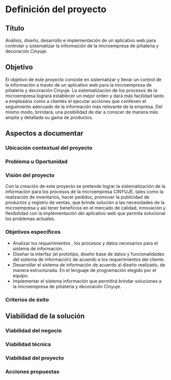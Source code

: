 # Definición del proyecto

## Título

Análisis, diseño, desarrollo e implementación de un aplicativo web para controlar y sistematizar la información de la microempresa de piñateria y decoración Cinyuje.


## Objetivo

El objetivo de este proyecto consiste en sistematizar y llevar un control de la información a través de un aplicativo web para la microempresa de piñatería y decoración Cinyuje. 
La sistematización de los procesos de la microempresa logrará establecer un mejor orden y dará más facilidad tanto a empleados como a clientes el ejecutar acciones que conlleven el seguimiento adecuado de la información más relevante de la empresa. Del mismo modo, brindará, una posibilidad de dar a conocer de manera más amplia y detallada su gama de productos.   


## Aspectos a documentar




### Ubicación contextual del proyecto






### Problema u Oportunidad






### Visión del proyecto

Con la creación de este proyecto se pretende lograr la sistematización de la información para los  procesos de la microempresa CINYUJE, tales como la realización de inventarios, hacer pedidos, promover la publicidad de productos  y registro de ventas, que brinde solución  a las necesidades de la microempresa y así tener beneficios en el mercado de calidad, innovación y flexibilidad con la implementación del aplicativo web que permita solucionar los problemas actuales. 




### Objetivos específicos


- Analizar los requerimientos , los procesos y datos necesarios para el sistema de información.
- Diseñar la interfaz (el prototipo, diseño base de datos y funcionalidades del sistema de información) de acuerdo a los requerimientos del cliente.
- Desarrollar el sistema de información de acuerdo al diseño realizado, de manera estructurada. En el lenguaje de programación elegido por el equipo. 
- Implementar el sistema información que permitirá brindar soluciones a la microempresa de piñateria y decoración Cinyuje. 

### Criterios de éxito



## Viabilidad de la solución

### Viabilidad del negocio



### Viabilidad técnica



### Viabilidad del proyecto


### Acciones propuestas